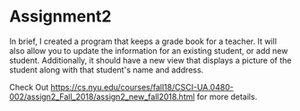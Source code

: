 # Assignment2
In brief, I created a program that keeps a grade book for a teacher. It will also allow you to update the information for an existing student, or add new student. Additionally, it should have a new view that displays a picture of the student along with that student's name and address.


Check Out https://cs.nyu.edu/courses/fall18/CSCI-UA.0480-002/assign2_Fall_2018/assign2_new_fall2018.html for more details. 

